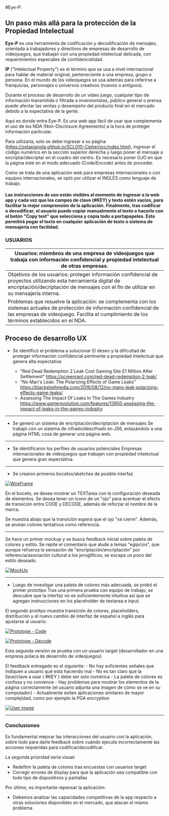 #Eye-P:
## Un paso más allá para la protección de la Propiedad Intelectual

**Eye-P** es una herramienta de codificación y decodificación de mensajes, orientada a trabajadores y directivos de empresas de desarrollo de videojuegos, que trabajan con una propiedad intelectual delicada, con requerimientos especiales de confidencialidad.

**IP** ("Intelectual Property") es el término que se usa a nivel internacional para hablar de material original, perteneciente a una empresa, grupo o persona.  En el mundo de los videojuegos se usa además para referirse a franquicias, personajes o universos creativos  (nuevos o antiguos).

Durante el proceso de desarrollo de un video juego, cualquier tipo de información transmitida o filtrada a inversionistas, público general o prensa puede afectar las ventas y desempeño del producto final en el mercado debido a la expectativa de la gente.

Aquí es donde entra Eye-P.  Es una web app fácil de usar que complementa el uso de los NDA (Non-Disclosure Agreements) a la hora de proteger información particular.

Para utilizarla, solo se debe ingresar a su página (https://zotapianola.github.io/SCL010-Cipher/src/index.html), ingresar el código numérico en la sección superior derecha y luego poner el mensaje a encriptar/decriptar en el cuadro del centro.  Es necesario poner OJO en que la página esté en el modo adecuado (Code/Encode) antes de proceder.

Como se trata de una aplicación web para empresas internacionales o con equipos internacionales, se optó por utilizar el INGLÉS como lenguaje de trabajo.

#### Las instrucciones de uso están visibles al momento de ingresar a la web app y cada vez que los campos de clave (#KEY) y texto estén vacíos, para facilitar la mejor comprensión de la aplicación. Finalmente, tras codificar o decodificar, el usuario puede copiar manualmente el texto o hacerlo con el botón "Copy text" que selecciona y copia todo a portapapeles. Esto permitirá pegar el texto en cualquier aplicación de texto o sistema de mensajería con facilidad.


### USUARIOS
|  Usuarios: miembros de una empresa de videojuegos que trabaja con información confidencial y propiedad intelectual de otras empresas. |
| ------------ |
|Objetivos de los usuarios: proteger información confidencial de proyectos utilizando esta herramienta digital de encriptación/decriptación de mensajes con el fin de utilizar en su mensajería interna.   |
|Problemas que resuelve la aplicación: se complementa con los sistemas actuales de protección de información confidencial de las empresas de videojuego. Facilita el cumplimiento de los términos establecidos en el NDA.   |

## Proceso de desarrollo UX

- Se identificó el problema a solucionar
	El deseo y la dificultad de proteger información confidencial pertinente a propiedad intelectual que genera alta expectativa

	- "Red Dead Redemption 2 Leak Cost Gaming Site £1 Million After Settlement"
	  https://screenrant.com/red-dead-redemption-2-leak/
	- "No Man's Leak: The Polarizing Effects of Game Leaks"
	  https://blackshellmedia.com/2016/08/12/no-mans-leak-polarizing-effects-game-leaks/
	- Assessing The Impact Of Leaks In The Games Industry
	  https://www.gamerevolution.com/features/13950-assessing-the-impact-of-leaks-in-the-games-industry
---
- Se generó un sistema de encriptación/decriptación de mensajes
	Se trabajó con un sistema de cifrado/descifrado en JS6, enlazándolo a una página HTML cosa de generar una página web.
---

- Se identificaron los perfiles de usuarios potenciales
	Empresas internacionales de videojuegos que trabajen con propiedad intelectual que genera gran expectativa.
---

- Se crearon primeros bocetos/sketches de posible interfaz

[![WireFrame](https://zotapianola.github.io/SCL010-Cipher/img/WireFrame.jpg "WireFrame")](https://zotapianola.github.io/SCL010-Cipher/img/WireFrame.jpg "WireFrame")

En el boceto, se desea mostrar un TEXTarea con la configuración deseada de elementos. Se desea tener un ícono de un "ojo" para acentuar el efecto de transición entre CODE y DECODE, además de reforzar el nombre de la marca.

Se muestra abajo que la transición espera que el ojo "se cierre". Además, se anotan colores tentativos como referencia.

---
Se hace un primer mockup y se busca feedback inicial sobre paleta de colores y estilo. Se repite el comentario que alude a temas "egipcios", que aunque refuerza la sensación de "encriptación/encriptación" por referencia/asociación cultural a los jeroglíficos, se escapa un poco del estilo deseado.

[![MockUp](https://zotapianola.github.io/SCL010-Cipher/img/mockup.png "MockUp")](https://zotapianola.github.io/SCL010-Cipher/img/mockup.png "MockUp")

---

- Luego de investigar una paleta de colores más adecuada, se probó el primer prototipo
Tras una primera prueba con equipo de trabajo, se descubre que la interfaz no es suficientemente intuitiva así que se agregan instrucciones en los placeholder de textarea e input.

El segundo protitpo muestra transición de colores, placeholders, distribución y el nuevo cambio de interfaz de español a inglés para ajustarse al usuario.

[![Prototype - Code](https://zotapianola.github.io/SCL010-Cipher/img/prototype1.png "Prototype - Code")](https://zotapianola.github.io/SCL010-Cipher/img/prototype1.png "Prototype - Code")

[![Prototype - Decode](https://zotapianola.github.io/SCL010-Cipher/img/prototype2.png "Prototype - Decode")](https://zotapianola.github.io/SCL010-Cipher/img/prototype2.png "Prototype - Decode")

Esta segunda versión se prueba con un usuario target (desarrollador en una empresa polaca de desarrollo de videojuegos)

El feedback entregado es el siguiente:
	- No hay suficientes señales que indiquen a usuario qué está haciendo mal
	- No es tan claro que la llave/clave a usar ( #KEY ) debe ser solo numérica
	- La paleta de colores es confusa y no convence
	- Hay problemas para mostrar los elementos de la página correctamente (el usuario adjunta una imagen de cómo se ve en su computador)
	- Actualmente exiten aplicaciones similares de mayor complejidad, como por ejemplo la PGA encryption

[![User image](https://zotapianola.github.io/SCL010-Cipher/img/user.png "User image")](https://zotapianola.github.io/SCL010-Cipher/img/user.png "User image")

---
### Conclusiones

Es fundamental mejorar las interacciones del usuario con la aplicación, sobre todo para darle feedback sobre cuándo ejecuta incorrectamente las acciones requeridas para codificar/decodificar.

La segunda prioridad sería visual:
- Redefinir la paleta de colores tras encuestas con usuarios target
- Corregir errores de display para que la aplicación sea compatible con todo tipo de dispositivos y pantallas

Por último, es importante repensar la aplicación:
- Debemos analizar las capacidades competitivas de la app respecto a otras soluciones disponibles en el mercado, que atacan el mismo problema
